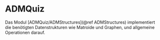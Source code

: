 # ADMQuiz

Das Modul [ADMQuiz/ADMStructures](@ref ADMStructures) implementiert die benötigten Datenstrukturen
wie Matroide und Graphen, und allgemeine Operationen darauf.

